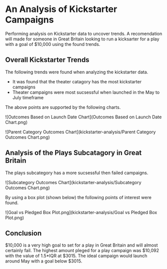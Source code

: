 # An Analysis of Kickstarter Campaigns

Performing analysis on Kickstarter data to uncover trends.
A recomendation will made for someone in Great Britain looking to run a kicksarter for a play with a goal of $10,000 using the found trends.

## Overall Kickstarter Trends

The following trends were found when analyzing the kickstarter data.
* It was found that the theater catagory has the most kickstarter campaigns
* Theater campaigns were most sucsessful when launched in the May to July timeframe

The above points are supported by the following charts.

![Outcomes Based on Launch Date Chart](Outcomes Based on Launch Date Chart.png)

![Parent Category Outcomes Chart](kickstarter-analysis/Parent Category Outcomes Chart.png)

## Analysis of the Plays Subcatagory in Great Britain 

The plays subcategory has a more sucsessful then failed campaigns. 

![Subcategory Outcomes Chart](kickstarter-analysis/Subcategory Outcomes Chart.png)

By using a box plot (shown below) the following points of interest were found.

![Goal vs Pledged Box Plot.png](kickstarter-analysis/Goal vs Pledged Box Plot.png)

## Conclusion

$10,000 is a very high goal to set for a play in Great Britain and will almost certainly fail. The highest amount pleged for a play campaign was $10,092 with the value of 1.5*IQR at $3015. The ideal campaign would launch around May with a goal below $3015.
